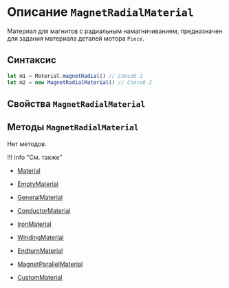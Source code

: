 # Описание `MagnetRadialMaterial`
Материал для магнитов с радиальным намагничиванием, предназначен для задания материала деталей мотора `Piece`.

## Синтаксис
```javascript
let m1 = Material.magnetRadial() // Способ 1
let m2 = new MagnetRadialMaterial() // Способ 2
```

## Свойства `MagnetRadialMaterial`


## Методы `MagnetRadialMaterial`

Нет методов.

!!! info "См. также"
- [Material](./../../../globalObjects/Material/index.md)

- [EmptyMaterial](./../EmptyMaterial/index.md)

- [GeneralMaterial](./../GeneralMaterial/index.md)

- [ConductorMaterial](./../ConductorMaterial/index.md)

- [IronMaterial](./../IronMaterial/index.md)

- [WindingMaterial](./../WindingMaterial/index.md)

- [EndturnMaterial](./../EndturnMaterial/index.md)

- [MagnetParallelMaterial](./../MagnetParallelMaterial/index.md)

- [CustomMaterial](./../CustomMaterial/index.md)
